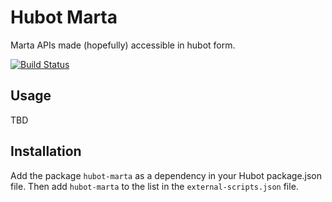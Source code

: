 # Hubot Marta

Marta APIs made (hopefully) accessible in hubot form.

[![Build Status](https://travis-ci.org/jakswa/hubot-marta.png)](https://travis-ci.org/jakswa/hubot-marta)

## Usage

TBD

## Installation

Add the package `hubot-marta` as a dependency in your Hubot package.json file. Then add `hubot-marta` to the list in the `external-scripts.json` file.
